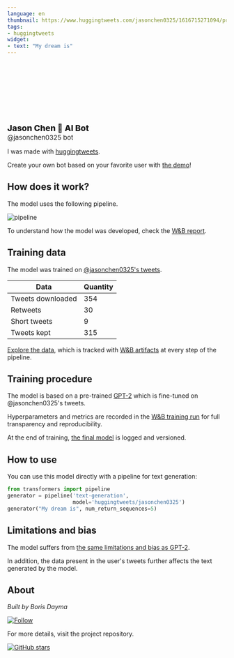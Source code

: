 ```yaml
---
language: en
thumbnail: https://www.huggingtweets.com/jasonchen0325/1616715271094/predictions.png
tags:
- huggingtweets
widget:
- text: "My dream is"
---
```


<div>
<div style="width: 132px; height:132px; border-radius: 50%; background-size: cover; background-image: url('https://pbs.twimg.com/profile_images/1360504508678246401/WpE9tJiC_400x400.jpg')">
</div>
<div style="margin-top: 8px; font-size: 19px; font-weight: 800">Jason Chen 🤖 AI Bot </div>
<div style="font-size: 15px">@jasonchen0325 bot</div>
</div>

I was made with [huggingtweets](https://github.com/borisdayma/huggingtweets).

Create your own bot based on your favorite user with [the demo](https://colab.research.google.com/github/borisdayma/huggingtweets/blob/master/huggingtweets-demo.ipynb)!

## How does it work?

The model uses the following pipeline.

![pipeline](https://github.com/borisdayma/huggingtweets/blob/master/img/pipeline.png?raw=true)

To understand how the model was developed, check the [W&B report](https://wandb.ai/wandb/huggingtweets/reports/HuggingTweets-Train-a-Model-to-Generate-Tweets--VmlldzoxMTY5MjI).

## Training data

The model was trained on [@jasonchen0325's tweets](https://twitter.com/jasonchen0325).

| Data | Quantity |
| --- | --- |
| Tweets downloaded | 354 |
| Retweets | 30 |
| Short tweets | 9 |
| Tweets kept | 315 |

[Explore the data](https://wandb.ai/wandb/huggingtweets/runs/1wsqq8bl/artifacts), which is tracked with [W&B artifacts](https://docs.wandb.com/artifacts) at every step of the pipeline.

## Training procedure

The model is based on a pre-trained [GPT-2](https://huggingface.co/gpt2) which is fine-tuned on @jasonchen0325's tweets.

Hyperparameters and metrics are recorded in the [W&B training run](https://wandb.ai/wandb/huggingtweets/runs/w2gqjxjr) for full transparency and reproducibility.

At the end of training, [the final model](https://wandb.ai/wandb/huggingtweets/runs/w2gqjxjr/artifacts) is logged and versioned.

## How to use

You can use this model directly with a pipeline for text generation:

```python
from transformers import pipeline
generator = pipeline('text-generation',
                     model='huggingtweets/jasonchen0325')
generator("My dream is", num_return_sequences=5)
```

## Limitations and bias

The model suffers from [the same limitations and bias as GPT-2](https://huggingface.co/gpt2#limitations-and-bias).

In addition, the data present in the user's tweets further affects the text generated by the model.

## About

*Built by Boris Dayma*

[![Follow](https://img.shields.io/twitter/follow/borisdayma?style=social)](https://twitter.com/intent/follow?screen_name=borisdayma)

For more details, visit the project repository.

[![GitHub stars](https://img.shields.io/github/stars/borisdayma/huggingtweets?style=social)](https://github.com/borisdayma/huggingtweets)
